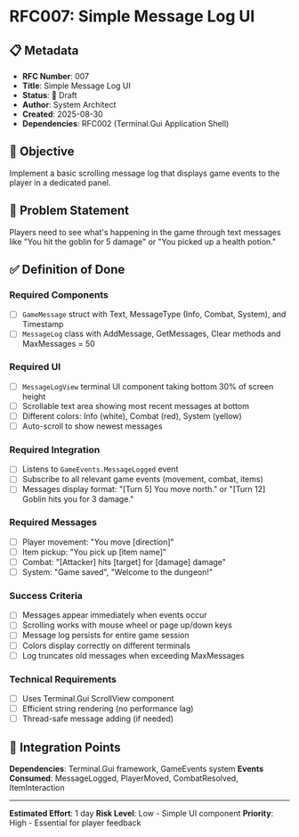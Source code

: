 # RFC007: Simple Message Log UI

## 📋 Metadata
- **RFC Number**: 007
- **Title**: Simple Message Log UI
- **Status**: 📝 Draft
- **Author**: System Architect  
- **Created**: 2025-08-30
- **Dependencies**: RFC002 (Terminal.Gui Application Shell)

## 🎯 Objective

Implement a basic scrolling message log that displays game events to the player in a dedicated panel.

## 📖 Problem Statement

Players need to see what's happening in the game through text messages like "You hit the goblin for 5 damage" or "You picked up a health potion."

## ✅ Definition of Done

### **Required Components**
- [ ] `GameMessage` struct with Text, MessageType (Info, Combat, System), and Timestamp
- [ ] `MessageLog` class with AddMessage, GetMessages, Clear methods and MaxMessages = 50

### **Required UI**
- [ ] `MessageLogView` terminal UI component taking bottom 30% of screen height
- [ ] Scrollable text area showing most recent messages at bottom
- [ ] Different colors: Info (white), Combat (red), System (yellow)  
- [ ] Auto-scroll to show newest messages

### **Required Integration**
- [ ] Listens to `GameEvents.MessageLogged` event
- [ ] Subscribe to all relevant game events (movement, combat, items)
- [ ] Messages display format: "[Turn 5] You move north." or "[Turn 12] Goblin hits you for 3 damage."

### **Required Messages**
- [ ] Player movement: "You move [direction]"
- [ ] Item pickup: "You pick up [item name]"  
- [ ] Combat: "[Attacker] hits [target] for [damage] damage"
- [ ] System: "Game saved", "Welcome to the dungeon!"

### **Success Criteria**
- [ ] Messages appear immediately when events occur
- [ ] Scrolling works with mouse wheel or page up/down keys
- [ ] Message log persists for entire game session
- [ ] Colors display correctly on different terminals
- [ ] Log truncates old messages when exceeding MaxMessages

### **Technical Requirements**
- [ ] Uses Terminal.Gui ScrollView component
- [ ] Efficient string rendering (no performance lag)
- [ ] Thread-safe message adding (if needed)

## 🔗 Integration Points

**Dependencies**: Terminal.Gui framework, GameEvents system
**Events Consumed**: MessageLogged, PlayerMoved, CombatResolved, ItemInteraction

---

**Estimated Effort**: 1 day
**Risk Level**: Low - Simple UI component
**Priority**: High - Essential for player feedback